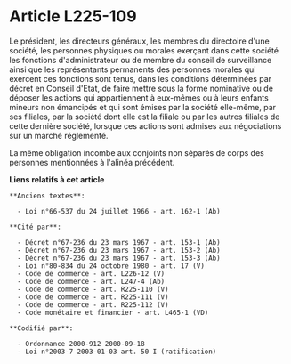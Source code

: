 # Article L225-109

Le président, les directeurs généraux, les membres du directoire d'une société, les personnes physiques ou morales exerçant
dans cette société les fonctions d'administrateur ou de membre du conseil de surveillance ainsi que les représentants
permanents des personnes morales qui exercent ces fonctions sont tenus, dans les conditions déterminées par décret en Conseil
d'Etat, de faire mettre sous la forme nominative ou de déposer les actions qui appartiennent à eux-mêmes ou à leurs enfants
mineurs non émancipés et qui sont émises par la société elle-même, par ses filiales, par la société dont elle est la filiale
ou par les autres filiales de cette dernière société, lorsque ces actions sont admises aux négociations sur un marché
réglementé.

La même obligation incombe aux conjoints non séparés de corps des personnes mentionnées à l'alinéa précédent.

**Liens relatifs à cet article**

	**Anciens textes**:

	  - Loi n°66-537 du 24 juillet 1966 - art. 162-1 (Ab)

	**Cité par**:

	  - Décret n°67-236 du 23 mars 1967 - art. 153-1 (Ab)
	  - Décret n°67-236 du 23 mars 1967 - art. 153-2 (Ab)
	  - Décret n°67-236 du 23 mars 1967 - art. 153-3 (Ab)
	  - Loi n°80-834 du 24 octobre 1980 - art. 17 (V)
	  - Code de commerce - art. L226-12 (V)
	  - Code de commerce - art. L247-4 (Ab)
	  - Code de commerce - art. R225-110 (V)
	  - Code de commerce - art. R225-111 (V)
	  - Code de commerce - art. R225-112 (V)
	  - Code monétaire et financier - art. L465-1 (VD)

	**Codifié par**:

	  - Ordonnance 2000-912 2000-09-18
	  - Loi n°2003-7 2003-01-03 art. 50 I (ratification)
